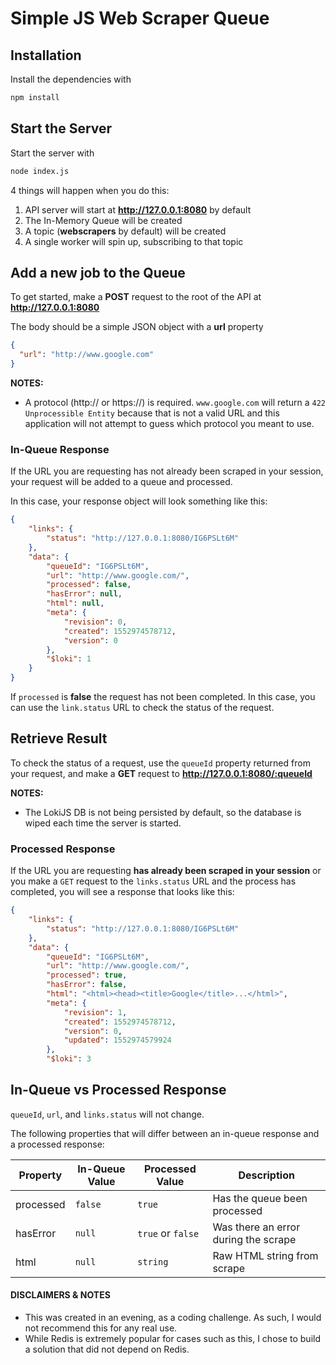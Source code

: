 # Simple JS Web Scraper Queue

## Installation
Install the dependencies with
```sh
npm install
```

## Start the Server
Start the server with
```sh
node index.js
```
4 things will happen when you do this:
1. API server will start at **http://127.0.0.1:8080** by default
2. The In-Memory Queue will be created
3. A topic (**webscrapers** by default) will be created
4. A single worker will spin up, subscribing to that topic

## Add a new job to the Queue

To get started, make a **POST** request to the root of the API at **http://127.0.0.1:8080**

The body should be a simple JSON object with a **url** property
```JSON
{
  "url": "http://www.google.com"
}
```

**NOTES:**
* A protocol (http:// or https://) is required. `www.google.com` will return a `422 Unprocessible Entity` because that is not a valid URL and this application will not attempt to guess which protocol you meant to use.

### In-Queue Response

If the URL you are requesting has not already been scraped in your session, your request will be added to a queue and processed.

In this case, your response object will look something like this:

```JSON
{
    "links": {
        "status": "http://127.0.0.1:8080/IG6PSLt6M"
    },
    "data": {
        "queueId": "IG6PSLt6M",
        "url": "http://www.google.com/",
        "processed": false,
        "hasError": null,
        "html": null,
        "meta": {
            "revision": 0,
            "created": 1552974578712,
            "version": 0
        },
        "$loki": 1
    }
}
```
If `processed` is **false** the request has not been completed.  In this case, you can use the `link.status` URL to check the status of the request.

## Retrieve Result

To check the status of a request, use the `queueId` property returned from your request, and make a **GET** request to **http://127.0.0.1:8080/:queueId**

**NOTES:**
* The LokiJS DB is not being persisted by default, so the database is wiped each time the server is started.

### Processed Response

If the URL you are requesting **has already been scraped in your session** or you make a `GET` request to the `links.status` URL and the process has completed, you will see a response that looks like this:

```JSON
{
    "links": {
        "status": "http://127.0.0.1:8080/IG6PSLt6M"
    },
    "data": {
        "queueId": "IG6PSLt6M",
        "url": "http://www.google.com/",
        "processed": true,
        "hasError": false,
        "html": "<html><head><title>Google</title>...</html>",
        "meta": {
            "revision": 1,
            "created": 1552974578712,
            "version": 0,
            "updated": 1552974579924
        },
        "$loki": 3
```

## In-Queue vs Processed Response

`queueId`, `url`, and `links.status` will not change.  

The following properties that will differ between an in-queue response and a processed response:

| Property | In-Queue Value | Processed Value | Description |
| -------- | -------------- | ----------- | ------- |
| processed | `false` | `true` | Has the queue been processed |
| hasError | `null` | `true` or `false` | Was there an error during the scrape |
| html | `null` | `string` | Raw HTML string from scrape |

#### DISCLAIMERS & NOTES

* This was created in an evening, as a coding challenge. As such, I would not recommend this for any real use.
* While Redis is extremely popular for cases such as this, I chose to build a solution that did not depend on Redis.
